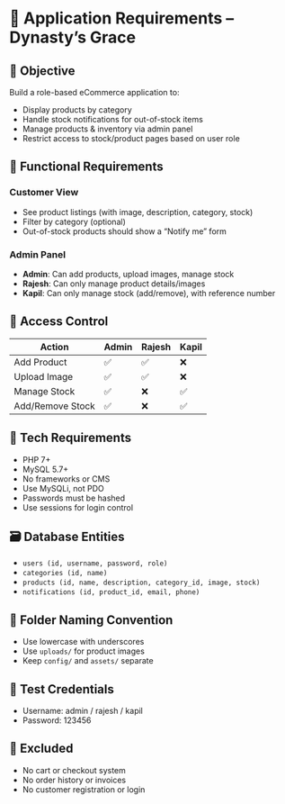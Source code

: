 # 🧾 Application Requirements – Dynasty’s Grace

## 🎯 Objective

Build a role-based eCommerce application to:

- Display products by category
- Handle stock notifications for out-of-stock items
- Manage products & inventory via admin panel
- Restrict access to stock/product pages based on user role

## 🧱 Functional Requirements

### Customer View

- See product listings (with image, description, category, stock)
- Filter by category (optional)
- Out-of-stock products should show a “Notify me” form

### Admin Panel

- **Admin**: Can add products, upload images, manage stock
- **Rajesh**: Can only manage product details/images
- **Kapil**: Can only manage stock (add/remove), with reference number

## 🔐 Access Control

| Action            | Admin | Rajesh | Kapil |
|-------------------|-------|--------|-------|
| Add Product       | ✅     | ✅      | ❌     |
| Upload Image      | ✅     | ✅      | ❌     |
| Manage Stock      | ✅     | ❌      | ✅     |
| Add/Remove Stock  | ✅     | ❌      | ✅     |

## 🔌 Tech Requirements

- PHP 7+
- MySQL 5.7+
- No frameworks or CMS
- Use MySQLi, not PDO
- Passwords must be hashed
- Use sessions for login control

## 🗃️ Database Entities

- `users (id, username, password, role)`
- `categories (id, name)`
- `products (id, name, description, category_id, image, stock)`
- `notifications (id, product_id, email, phone)`

## 📁 Folder Naming Convention

- Use lowercase with underscores
- Use `uploads/` for product images
- Keep `config/` and `assets/` separate

## 🧪 Test Credentials

- Username: admin / rajesh / kapil
- Password: 123456

## 🚫 Excluded

- No cart or checkout system
- No order history or invoices
- No customer registration or login
